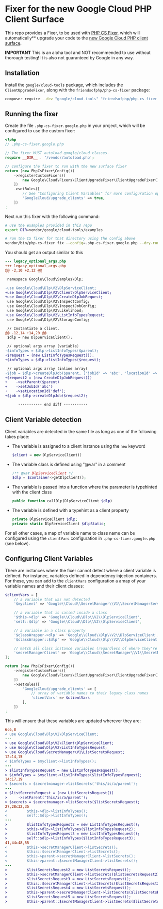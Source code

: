 # Fixer for the new Google Cloud PHP Client Surface

This repo provides a Fixer, to be used with [PHP CS Fixer](https://github.com/PHP-CS-Fixer/PHP-CS-Fixer),
which will automatically** upgrade your code to the
[new Google Cloud PHP client surface](https://github.com/googleapis/google-cloud-php/discussions/5206).

**IMPORTANT** This is an alpha tool and NOT recommended to use without thorough testing!
It is also not guaranteed by Google in any way.

## Installation


Install the `google/cloud-tools` package, which includes the `ClientUpgradeFixer`,
along with the `friendsofphp/php-cs-fixer` package:

```sh
composer require --dev "google/cloud-tools" "friendsofphp/php-cs-fixer:^3.21"
```

## Running the fixer

Create the file `.php-cs-fixer.google.php` in your project, which will be
configured to use the custom fixer:

```php
<?php
// .php-cs-fixer.google.php

// The fixer MUST autoload google/cloud classes.
require __DIR__ . '/vendor/autoload.php';

// configure the fixer to run with the new surface fixer
return (new PhpCsFixer\Config())
    ->registerCustomFixers([
        new Google\Cloud\Fixers\ClientUpgradeFixer\ClientUpgradeFixer(),
    ])
    ->setRules([
        // See "Configuring Client Variables" for more configuration options
        'GoogleCloud/upgrade_clients' => true,
    ])
;
```

Next run this fixer with the following command:

```sh
# use the examples provided in this repo
export DIR=vendor/google/cloud-tools/examples

# run the CS fixer for that directory using the config above
vendor/bin/php-cs-fixer fix --config=.php-cs-fixer.google.php --dry-run --diff $DIR -vv
```

You should get an output similar to this

```diff
--- legacy_optional_args.php
+++ legacy_optional_args.php
@@ -2,10 +2,12 @@

 namespace Google\Cloud\Samples\Dlp;

-use Google\Cloud\Dlp\V2\DlpServiceClient;
+use Google\Cloud\Dlp\V2\Client\DlpServiceClient;
+use Google\Cloud\Dlp\V2\CreateDlpJobRequest;
 use Google\Cloud\Dlp\V2\InspectConfig;
 use Google\Cloud\Dlp\V2\InspectJobConfig;
 use Google\Cloud\Dlp\V2\Likelihood;
+use Google\Cloud\Dlp\V2\ListInfoTypesRequest;
 use Google\Cloud\Dlp\V2\StorageConfig;

 // Instantiate a client.
@@ -12,14 +14,20 @@
 $dlp = new DlpServiceClient();

 // optional args array (variable)
-$infoTypes = $dlp->listInfoTypes($parent);
+$request = (new ListInfoTypesRequest());
+$infoTypes = $dlp->listInfoTypes($request);

 // optional args array (inline array)
-$job = $dlp->createDlpJob($parent, ['jobId' => 'abc', 'locationId' => 'def']);
+$request2 = (new CreateDlpJobRequest())
+    ->setParent($parent)
+    ->setJobId('abc')
+    ->setLocationId('def');
+$job = $dlp->createDlpJob($request2);

      ----------- end diff -----------
```

## Client Variable detection

Client variables are detected in the same file as long as one of the following
takes place:

 - The variable is assigned to a client instance using the `new` keyword
   ```php
   $client = new DlpServiceClient()
   ```
 - The variable class is defined using "@var" in a comment
   ```php
   /** @var DlpServiceClient */
   $dlp = $container->getDlpClient();
   ```
 - The variable is passed into a function where the parameter is typehinted with
   the client class
   ```php
   public function callDlp(DlpServiceClient $dlp)
   ```
 - The variable is defined with a typehint as a client property
   ```php
   private DlpServiceClient $dlp;
   private static DlpServiceClient $dlpStatic;
   ```

For all other cases, a map of variable name to class name can be configured using
the `clientVars` configuration in `.php-cs-fixer.google.php` (see below).

## Configuring Client Variables

There are instances where the fixer cannot detect where a client variable is
defined. For instance, variables defined in dependency injection containers.
For these, you can add to the `clientVars` configuration a amap of your variable
names and their client classes:

```php
$clientVars = [
    // a variable that was not detected
    '$myclient' => 'Google\\Cloud\\SecretManager\\V1\\SecretManagerServiceClient',

    // a variable that is called inside a class
    '$this->dlp' => 'Google\\Cloud\\Dlp\\V2\\DlpServiceClient',
    'self::$dlp' => 'Google\\Cloud\\Dlp\\V2\\DlpServiceClient',

    // a variable in a class property
    '$classWrapper->dlp' => 'Google\\Cloud\\Dlp\\V2\\DlpServiceClient',
    '$classWrapper::$dlp' => 'Google\\Cloud\\Dlp\\V2\\DlpServiceClient',

    // match all class instance variables (regardless of where they're being called)
    'secretManagerClient' => 'Google\\Cloud\\SecretManager\\V1\\SecretManagerServiceClient',
];

return (new PhpCsFixer\Config())
    ->registerCustomFixers([
        new Google\Cloud\Fixers\ClientUpgradeFixer\ClientUpgradeFixer(),
    ])
    ->setRules([
        'GoogleCloud/upgrade_clients' => [
            // array of variable names to their legacy class names
            'clientVars' => $clientVars
        ],
    ])
;
```

This will ensure that these variables are updated wherever they are:

```diff
6c6,8
< use Google\Cloud\Dlp\V2\DlpServiceClient;
---
> use Google\Cloud\Dlp\V2\Client\DlpServiceClient;
> use Google\Cloud\Dlp\V2\ListInfoTypesRequest;
> use Google\Cloud\SecretManager\V1\ListSecretsRequest;
12c14,15
< $infoTypes = $myclient->listInfoTypes();
---
> $listInfoTypesRequest = new ListInfoTypesRequest();
> $infoTypes = $myclient->listInfoTypes($listInfoTypesRequest);
14c17,19
< $secrets = $secretmanager->listSecrets('this/is/a/parent');
---
> $listSecretsRequest = (new ListSecretsRequest())
>     ->setParent('this/is/a/parent');
> $secrets = $secretmanager->listSecrets($listSecretsRequest);
27,28c32,35
<         $this->dlp->listInfoTypes();
<         self::$dlp->listInfoTypes();
---
>         $listInfoTypesRequest2 = new ListInfoTypesRequest();
>         $this->dlp->listInfoTypes($listInfoTypesRequest2);
>         $listInfoTypesRequest3 = new ListInfoTypesRequest();
>         self::$dlp->listInfoTypes($listInfoTypesRequest3);
41,44c48,55
<         $this->secretManagerClient->listSecrets();
<         $this::$secretManagerClient->listSecrets();
<         $this->parent->secretManagerClient->listSecrets();
<         $this->parent::$secretManagerClient->listSecrets();
---
>         $listSecretsRequest2 = new ListSecretsRequest();
>         $this->secretManagerClient->listSecrets($listSecretsRequest2);
>         $listSecretsRequest3 = new ListSecretsRequest();
>         $this::$secretManagerClient->listSecrets($listSecretsRequest3);
>         $listSecretsRequest4 = new ListSecretsRequest();
>         $this->parent->secretManagerClient->listSecrets($listSecretsRequest4);
>         $listSecretsRequest5 = new ListSecretsRequest();
>         $this->parent::$secretManagerClient->listSecrets($listSecretsRequest5);
```
